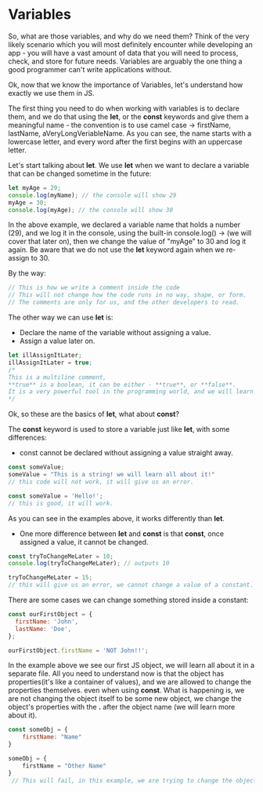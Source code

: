 # Variables

So, what are those variables, and why do we need them?
Think of the very likely scenario which you will most definitely encounter while developing an app - you will have a vast amount of data that you will need to process, check, and store for future needs.
Variables are arguably the one thing a good programmer can't write applications without.

Ok, now that we know the importance of Variables, let's understand how exactly we use them in JS.

The first thing you need to do when working with variables is to declare them, and we do that using the **let**, or the **const** keywords and give them a meaningful name - the convention is to use camel case -> firstName, lastName, aVeryLongVeriableName. As you can see, the name starts with a lowercase letter, and every word after the first begins with an uppercase letter.

Let's start talking about **let**.
We use **let** when we want to declare a variable that can be changed sometime in the future:

```js
let myAge = 29;
console.log(myName); // the console will show 29
myAge = 30;
console.log(myAge); // the console will show 30
```

In the above example, we declared a variable name that holds a number (29), and we log it in the console, using the built-in console.log() -> (we will cover that later on), then we change the value of "myAge" to 30 and log it again.
Be aware that we do not use the **let** keyword again when we re-assign to 30.

By the way:

```js
// This is how we write a comment inside the code
// This will not change how the code runs in no way, shape, or form.
// The comments are only for us, and the other developers to read.
```

The other way we can use **let** is:

- Declare the name of the variable without assigning a value.
- Assign a value later on.

```js
let illAssignItLater;
illAssignItLater = true;
/*
This is a multiline comment, 
**true** is a boolean, it can be either - **true**, or **false**.
It is a very powerful tool in the programming world, and we will learn more about it later.
*/
```

Ok, so these are the basics of **let**, what about **const**?

The **const** keyword is used to store a variable just like **let**, with some differences:

- const cannot be declared without assigning a value straight away.

```js
const someValue;
someValue = "This is a string! we will learn all about it!"
// this code will not work, it will give us an error.
```

```js
const someValue = 'Hello!';
// this is good, it will work.
```

As you can see in the examples above, it works differently than **let**.

- One more difference between **let** and **const** is that **const**, once assigned a value, it cannot be changed.

```js
const tryToChangeMeLater = 10;
console.log(tryToChangeMeLater); // outputs 10

tryToChangeMeLater = 15;
// this will give us an error, we cannot change a value of a constant.
```

There are some cases we can change something stored inside a constant:

```js
const ourFirstObject = {
  firstName: 'John',
  lastName: 'Doe',
};

ourFirstObject.firstName = 'NOT John!!';
```

In the example above we see our first JS object, we will learn all about it in a separate file. All you need to understand now is that the object has properties(it's like a container of values), and we are allowed to change the properties themselves. even when using **const**.
What is happening is, we are not changing the object itself to be some new object, we change the object's properties with the **.** after the object name (we will learn more about it).

```js
const someObj = {
	firstName: "Name"
}

someObj = {
	firstName = "Other Name"
}
 // This will fail, in this example, we are trying to change the object directly, we are re-assigning the constant **someObj** itself.
```
